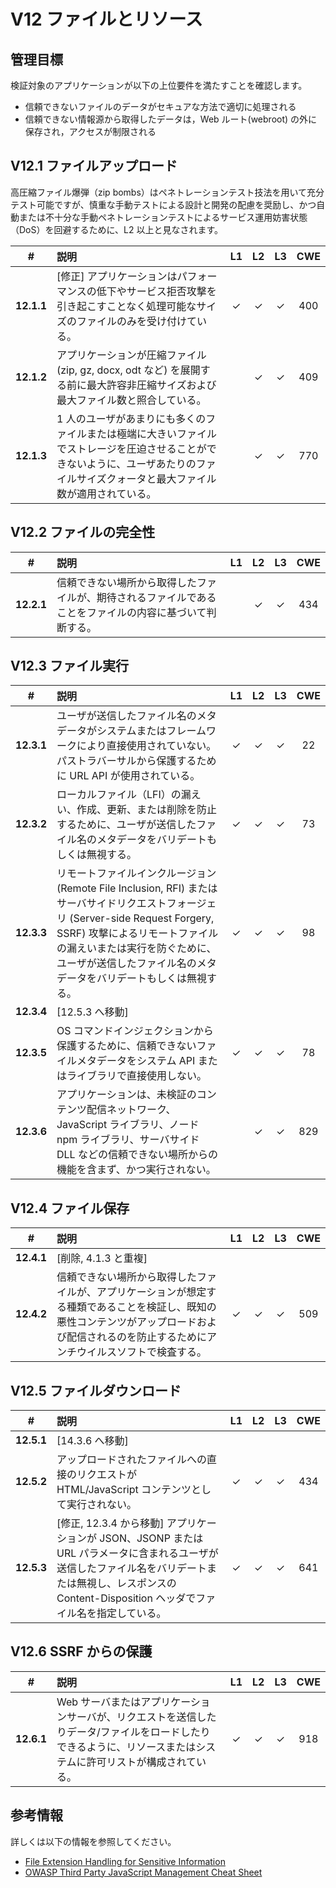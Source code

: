 # V12 ファイルとリソース

## 管理目標

検証対象のアプリケーションが以下の上位要件を満たすことを確認します。

* 信頼できないファイルのデータがセキュアな方法で適切に処理される
* 信頼できない情報源から取得したデータは，Web ルート(webroot) の外に保存され，アクセスが制限される

## V12.1 ファイルアップロード

高圧縮ファイル爆弾（zip bombs）はペネトレーションテスト技法を用いて充分テスト可能ですが、慎重な手動テストによる設計と開発の配慮を奨励し、かつ自動または不十分な手動ペネトレーションテストによるサービス運用妨害状態（DoS）を回避するために、L2 以上と見なされます。

| # | 説明 | L1 | L2 | L3 | CWE |
| :---: | :--- | :---: | :---: | :---: | :---: |
| **12.1.1** | [修正] アプリケーションはパフォーマンスの低下やサービス拒否攻撃を引き起こすことなく処理可能なサイズのファイルのみを受け付けている。 | ✓ | ✓ | ✓ | 400 |
| **12.1.2** | アプリケーションが圧縮ファイル (zip, gz, docx, odt など) を展開する前に最大許容非圧縮サイズおよび最大ファイル数と照合している。 | | ✓ | ✓ | 409 |
| **12.1.3** | 1 人のユーザがあまりにも多くのファイルまたは極端に大きいファイルでストレージを圧迫させることができないように、ユーザあたりのファイルサイズクォータと最大ファイル数が適用されている。 | | ✓ | ✓ | 770 |

## V12.2 ファイルの完全性

| # | 説明 | L1 | L2 | L3 | CWE |
| :---: | :--- | :---: | :---: | :---: | :---: |
| **12.2.1** | 信頼できない場所から取得したファイルが、期待されるファイルであることをファイルの内容に基づいて判断する。 | | ✓ | ✓ | 434 |

## V12.3 ファイル実行

| # | 説明 | L1 | L2 | L3 | CWE |
| :---: | :--- | :---: | :---: | :---: | :---: |
| **12.3.1** | ユーザが送信したファイル名のメタデータがシステムまたはフレームワークにより直接使用されていない。パストラバーサルから保護するために URL API が使用されている。 | ✓ | ✓ | ✓ | 22 |
| **12.3.2** | ローカルファイル（LFI）の漏えい、作成、更新、または削除を防止するために、ユーザが送信したファイル名のメタデータをバリデートもしくは無視する。 | ✓ | ✓ | ✓ | 73 |
| **12.3.3** | リモートファイルインクルージョン (Remote File Inclusion, RFI) またはサーバサイドリクエストフォージェリ (Server-side Request Forgery, SSRF) 攻撃によるリモートファイルの漏えいまたは実行を防ぐために、ユーザが送信したファイル名のメタデータをバリデートもしくは無視する。 | ✓ | ✓ | ✓ | 98 |
| **12.3.4** | [12.5.3 へ移動] | | | | |
| **12.3.5** | OS コマンドインジェクションから保護するために、信頼できないファイルメタデータをシステム API またはライブラリで直接使用しない。 | ✓ | ✓ | ✓ | 78 |
| **12.3.6** | アプリケーションは、未検証のコンテンツ配信ネットワーク、JavaScript ライブラリ、ノード npm ライブラリ、サーバサイド DLL などの信頼できない場所からの機能を含まず、かつ実行されない。 | | ✓ | ✓ | 829 |

## V12.4 ファイル保存

| # | 説明 | L1 | L2 | L3 | CWE |
| :---: | :--- | :---: | :---: | :---: | :---: |
| **12.4.1** | [削除, 4.1.3 と重複] | | | | |
| **12.4.2** | 信頼できない場所から取得したファイルが、アプリケーションが想定する種類であることを検証し、既知の悪性コンテンツがアップロードおよび配信されるのを防止するためにアンチウイルスソフトで検査する。 | ✓ | ✓ | ✓ | 509 |

## V12.5 ファイルダウンロード

| # | 説明 | L1 | L2 | L3 | CWE |
| :---: | :--- | :---: | :---: | :---: | :---: |
| **12.5.1** | [14.3.6 へ移動] | | | | |
| **12.5.2** | アップロードされたファイルへの直接のリクエストが HTML/JavaScript コンテンツとして実行されない。 | ✓ | ✓ | ✓ | 434 |
| **12.5.3** | [修正, 12.3.4 から移動] アプリケーションが JSON、JSONP または URL パラメータに含まれるユーザが送信したファイル名をバリデートまたは無視し、レスポンスの Content-Disposition ヘッダでファイル名を指定している。 | ✓ | ✓ | ✓ | 641 |

## V12.6 SSRF からの保護

| # | 説明 | L1 | L2 | L3 | CWE |
| :---: | :--- | :---: | :---: | :---: | :---: |
| **12.6.1** | Web サーバまたはアプリケーションサーバが、リクエストを送信したりデータ/ファイルをロードしたりできるように、リソースまたはシステムに許可リストが構成されている。 | ✓ | ✓ | ✓ | 918 |

## 参考情報

詳しくは以下の情報を参照してください。

* [File Extension Handling for Sensitive Information](https://owasp.org/www-community/vulnerabilities/Unrestricted_File_Upload)
* [OWASP Third Party JavaScript Management Cheat Sheet](https://cheatsheetseries.owasp.org/cheatsheets/Third_Party_Javascript_Management_Cheat_Sheet.html)

